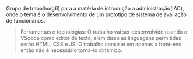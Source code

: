   Grupo de trabalho(g6) para a matéria de introdução a administração(IAC), onde o tema é o desenvolvimento de um protótipo de sistema de avaliação de funcionários.

>Ferramentas e tecnológias:
  O trabalho vai ser desenvolvido usando o VScode como editor de texto, além disso as linguagens permitidas serão HTML, CSS e JS. O trabalho consiste em apenas o front-end então não é necessário torna-lo dinamico.
